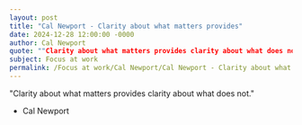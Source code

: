 ```yaml
---
layout: post
title: "Cal Newport - Clarity about what matters provides"
date: 2024-12-28 12:00:00 -0000
author: Cal Newport
quote: ""Clarity about what matters provides clarity about what does not.""
subject: Focus at work
permalink: /Focus at work/Cal Newport/Cal Newport - Clarity about what matters provides
---
```


"Clarity about what matters provides clarity about what does not."

- Cal Newport
